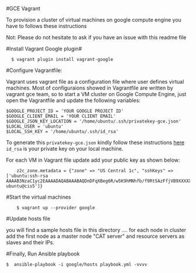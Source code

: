 #GCE Vagrant

To provision a cluster of virtual machines on google compute engine you have to follows these instructions

Not: Please do not hesitate to ask if you have an issue with this readme file


#Install Vagrant Google plugin#

      $ vagrant plugin install vagrant-google

#Configure Vagrantfile:

Vagrant uses vagrant file as a configuration file where user defines virtual machines. Most of configuraions showed in Vagrantfile are written by vagrant gce team, so to start a VM cluster on Google Compute Engine, just open the Vagrantfile and update the following variables:


	$GOOGLE_PROJECT_ID = 'YOUR GOOGLE PROJECT ID'
	$GOOGLE_CLIENT_EMAIL = 'YOUR CLIENT EMAIL'
	$GOOGLE_JSON_KEY_LOCATION = '/home/ubuntu/.ssh/privatekey-gce.json'
	$LOCAL_USER = 'ubuntu'
	$LOCAL_SSH_KEY = '/home/ubuntu/.ssh/id_rsa'

To generate this <code>privatekey-gce.json</code> kindly follow these instructions [here](https://github.com/mitchellh/vagrant-google) <code>id_rsa</code> is your private key on your local machine.

For each VM in Vagrant file update add your public key as shown below:

        z2c_zone.metadata = {"zone" => "US Central 1c", "sshKeys" => ['ubuntu:ssh-rsa AAAAB3NzaC1yc2EAAAADAQABAAABAQDnDFqXBeg6R/w5K9hMNhfb/f9Rt5AzFfjVB9XXXXXXXXXXXXXXXXXXXXXXXXXXXX ubuntu@cis5']}

#Start the virtual machines
	
        $ vagrant up --provider google


#Update hosts file

you will find a sample hosts file in this directory .... for each node in cluster add the first node as a master node "CAT server" and resource servers as slaves and their IPs.


#Finally, Run Ansible playbook

	$  ansible-playbook -i google/hosts playbook.yml -vvvv

 
